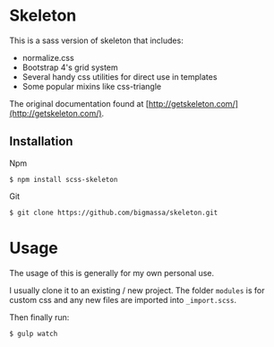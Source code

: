 # Skeleton
This is a sass version of skeleton that includes:
* normalize.css
* Bootstrap 4's grid system
* Several handy css utilities for direct use in templates
* Some popular mixins like css-triangle

The original documentation found at [http://getskeleton.com/](http://getskeleton.com/).

## Installation
Npm
```
$ npm install scss-skeleton
```

Git
```
$ git clone https://github.com/bigmassa/skeleton.git
```

# Usage
The usage of this is generally for my own personal use.

I usually clone it to an existing / new project.
The folder `modules` is for custom css and any new files are imported into `_import.scss`.

Then finally run:
```
$ gulp watch
```